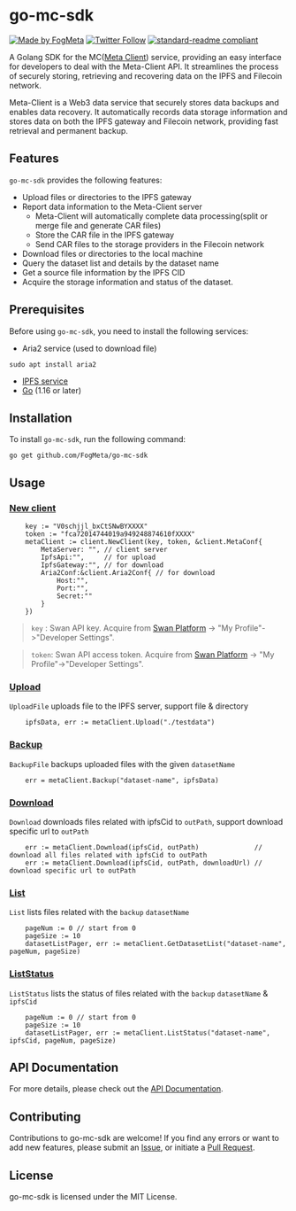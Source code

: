 # go-mc-sdk

[![Made by FogMeta](https://img.shields.io/badge/made%20by-FogMeta-green.svg)](https://en.fogmeta.com/)
[![Twitter Follow](https://img.shields.io/twitter/follow/FogMeta)](https://twitter.com/FogMeta)
[![standard-readme compliant](https://img.shields.io/badge/readme%20style-standard-brightgreen.svg)](https://github.com/RichardLitt/standard-readme)

A Golang SDK for the MC([Meta Client](https://github.com/FogMeta/meta-client)) service, providing an easy interface for developers to deal with the Meta-Client API. It streamlines the process of securely storing, retrieving and recovering data on the IPFS and Filecoin network. 

Meta-Client is a Web3 data service that securely stores data backups and enables data recovery. It automatically records data storage information and stores data on both the IPFS gateway and Filecoin network, providing fast retrieval and permanent backup.

## Features

`go-mc-sdk` provides the following features:

- Upload files or directories to the IPFS gateway
- Report data information to the Meta-Client server 
    - Meta-Client will automatically complete data processing(split or merge file and generate CAR files)
    - Store the CAR file in the IPFS gateway
    - Send CAR files to the storage providers in the Filecoin network
- Download files or directories to the local machine
- Query the dataset list and details by the dataset name
- Get a source file information by the IPFS CID
- Acquire the storage information and status of the dataset.

## Prerequisites

Before using `go-mc-sdk`, you need to install the following services:

- Aria2 service (used to download file)

```
sudo apt install aria2 
```
- [IPFS service](https://docs.ipfs.tech/install/command-line/#install-official-binary-distributions)
- [Go](https://golang.org/dl/) (1.16 or later)

## Installation

To install `go-mc-sdk`, run the following command:

```
go get github.com/FogMeta/go-mc-sdk
```


## Usage

### [New client](document/api.md#newclient)

```
    key := "V0schjjl_bxCtSNwBYXXXX"
    token := "fca72014744019a949248874610fXXXX"
    metaClient := client.NewClient(key, token, &client.MetaConf{
        MetaServer: "", // client server
        IpfsApi:"",     // for upload
        IpfsGateway:"", // for download
        Aria2Conf:&client.Aria2Conf{ // for download
            Host:"",
            Port:"",
            Secret:""
        }
    })
```
>`key` : Swan API key. Acquire from [Swan Platform](https://console.filswan.com/#/dashboard) -> "My Profile"->"Developer Settings". 

>`token`: Swan API access token. Acquire from [Swan Platform](https://console.filswan.com/#/dashboard) -> "My Profile"->"Developer Settings". 

### [Upload](document/api.md#upload) 

`UploadFile` uploads file to the IPFS server, support file & directory


```
    ipfsData, err := metaClient.Upload("./testdata")
```

### [Backup](document/api.md#backup)

`BackupFile` backups uploaded files with the given `datasetName`

```
    err = metaClient.Backup("dataset-name", ipfsData)
```

### [Download](document/api.md#download)

`Download` downloads files related with ipfsCid to `outPath`, support download specific url to `outPath`

```
    err := metaClient.Download(ipfsCid, outPath)              // download all files related with ipfsCid to outPath
    err := metaClient.Download(ipfsCid, outPath, downloadUrl) // download specific url to outPath
```

### [List](document/api.md#list)

`List` lists files related with the `backup` `datasetName`

```
    pageNum := 0 // start from 0
    pageSize := 10
    datasetListPager, err := metaClient.GetDatasetList("dataset-name", pageNum, pageSize)
```

### [ListStatus](document/api.md#liststatus)

`ListStatus` lists the status of files related with the `backup` `datasetName` & `ipfsCid`

```
    pageNum := 0 // start from 0
    pageSize := 10
    datasetListPager, err := metaClient.ListStatus("dataset-name", ipfsCid, pageNum, pageSize)
```

## API Documentation

For more details, please check out the [API Documentation](document/api.md ':include').

## Contributing

Contributions to go-mc-sdk are welcome! If you find any errors or want to add new features, please submit an [Issue](https://github.com/FogMeta/go-mc-sdk/issues), or initiate a [Pull Request](https://github.com/FogMeta/go-mc-sdk/pulls).

## License

go-mc-sdk is licensed under the MIT License.
